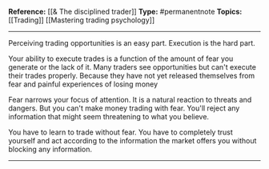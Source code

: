 
**Reference:** [[& The disciplined trader]]
**Type:** #permanentnote 
**Topics:** [[Trading]] [[Mastering trading psychology]]

----
Perceiving trading opportunities is an easy part. Execution is the hard part. 

Your ability to execute trades is a function of the amount of fear you generate or the lack of it. Many traders see opportunities but can't execute their trades properly. Because they have not yet released themselves from fear and painful experiences of losing money

Fear narrows your focus of attention. It is a natural reaction to threats and dangers. But you can't make money trading with fear.  You'll  reject any information that might seem threatening to what you believe.

You have to learn to trade without fear. You have to completely trust yourself and act according to the information the market offers you without blocking any information.



----

